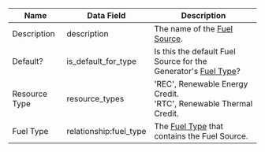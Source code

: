 | Name                   | Data Field                           | Description                                                                                                                                                                                        |
|------------------------|--------------------------------------|---------------------------------------------------------------------------------------------------------------------------------------------------------------------------------------------------------|
|Description|description|The name of the [Fuel Source](https://mrets.github.io/Operating-Procedures/appendixb2).|
|Default?|is_default_for_type|Is this the default Fuel Source for the Generator's [Fuel Type](https://mrets.github.io/Operating-Procedures/appendixb1)?|
|Resource Type|resource_types|'REC', Renewable Energy Credit.  <br> 'RTC', Renewable Thermal Credit.|
|Fuel Type|relationship:fuel_type|The [Fuel Type](https://mrets.github.io/Operating-Procedures/appendixb1) that contains the Fuel Source.|
